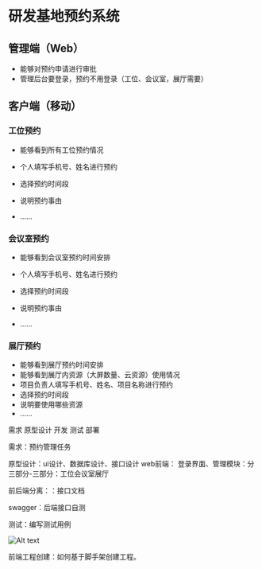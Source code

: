 # 研发基地预约系统

## 管理端（Web）

* 能够对预约申请进行审批
* 管理后台要登录，预约不用登录（工位、会议室，展厅需要）



## 客户端（移动）

### 工位预约

* 能够看到所有工位预约情况

* 个人填写手机号、姓名进行预约
* 选择预约时间段
* 说明预约事由
* ……

### 会议室预约

* 能够看到会议室预约时间安排

* 个人填写手机号、姓名进行预约
* 选择预约时间段
* 说明预约事由
* ……

### 展厅预约

* 能够看到展厅预约时间安排
* 能够看到展厅内资源（大屏数量、云资源）使用情况
* 项目负责人填写手机号、姓名、项目名称进行预约
* 选择预约时间段
* 说明要使用哪些资源
* ……





需求  原型设计  开发  测试  部署


需求：预约管理任务


原型设计：ui设计、数据库设计、接口设计
web前端：
登录界面、管理模块：分三部分-三部分：工位会议室展厅


前后端分离：：接口文档

swagger：后端接口自测

测试：编写测试用例

![Alt text](image-3.png)




前端工程创建：如何基于脚手架创建工程。

